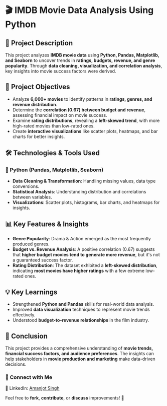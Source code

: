 # 🎬 IMDB Movie Data Analysis Using Python

## 📝 Project Description  
This project analyzes **IMDB movie data** using **Python, Pandas, Matplotlib, and Seaborn** to uncover trends in **ratings, budgets, revenue, and genre popularity**. Through **data cleaning, visualization, and correlation analysis**, key insights into movie success factors were derived.

## 🎯 Project Objectives  
- Analyze **6,000+ movies** to identify patterns in **ratings, genres, and revenue distribution**.  
- Determine the **correlation (0.67) between budget and revenue**, assessing financial impact on movie success.  
- Examine **rating distributions**, revealing a **left-skewed trend**, with more high-rated movies than low-rated ones.  
- Create **interactive visualizations** like scatter plots, heatmaps, and bar charts for better insights.  

## 🛠️ Technologies & Tools Used  
### 🔹 Python (Pandas, Matplotlib, Seaborn)  
- **Data Cleaning & Transformation**: Handling missing values, data type conversions.  
- **Statistical Analysis**: Understanding distribution and correlations between variables.  
- **Visualizations**: Scatter plots, histograms, bar charts, and heatmaps for insights.  

## 📊 Key Features & Insights  
- **Genre Popularity**: Drama & Action emerged as the most frequently produced genres.  
- **Budget vs. Revenue Analysis**: A positive correlation (0.67) suggests that **higher budget movies tend to generate more revenue**, but it's not a guaranteed success factor.  
- **Rating Distribution**: The dataset exhibited a **left-skewed distribution**, indicating **most movies have higher ratings** with a few extreme low-rated ones.  

## 💡 Key Learnings  
- Strengthened **Python and Pandas** skills for real-world data analysis.  
- Improved **data visualization** techniques to represent movie trends effectively.  
- Understood **budget-to-revenue relationships** in the film industry.  

## 🎨 Conclusion  
This project provides a comprehensive understanding of **movie trends, financial success factors, and audience preferences**. The insights can help stakeholders in **movie production and marketing** make data-driven decisions.  

### 🚀 **Connect with Me**  
🔗 LinkedIn: [Amanjot Singh](https://www.linkedin.com/in/amanjotsingh1699)  

Feel free to **fork**, **contribute**, or **discuss** improvements! 🚀  

